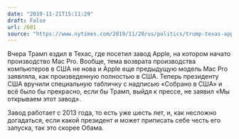 ```yaml
---
date: "2019-11-21T15:11:29"
draft: False
url: /601
source: "https://www.nytimes.com/2019/11/20/us/politics/trump-texas-apple-factory.html"
---
```


Вчера Трамп ездил в Техас, где посетил завод Apple, на котором начато производство Mac Pro. Вообще, тема возврата производства компьютеров в США не нова и Apple еще предыдущую модель Mac Pro заявляла, как произведенную полностью в США. Теперь президенту США вручили специальную табличку с надписью «Собрано в США» и всё было бы прекрасно, если бы Трамп, выйдя к прессе, не заявил «Мы открываем этот завод».

Завод работает с 2013 года, то есть уже шесть лет, и, как несложно догадаться, если какой президент и может приписать себе честь его запуска, так это скорее Обама.
